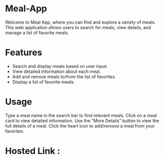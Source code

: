 # Meal-App
Welcome to Meal App, where you can find and explore a variety of meals. This web application allows users to search for meals, view details, and manage a list of favorite meals.

# Features
- Search and display meals based on user input.
- View detailed information about each meal.
- Add and remove meals to/from the list of favorites.
- Display a list of favorite meals.

# Usage
Type a meal name in the search bar to find relevant meals.
Click on a meal card to view detailed information.
Use the "More Details" button to view the full details of a meal.
Click the heart icon to add/remove a meal from your favorites.

# Hosted Link :

